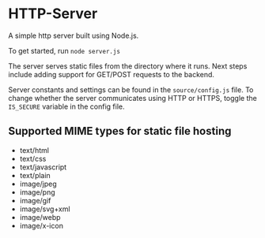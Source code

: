 # HTTP-Server
A simple http server built using Node.js.

To get started, run <code>node server.js</code>

The server serves static files from the directory where it runs. Next steps include adding support for GET/POST requests to the backend.

Server constants and settings can be found in the `source/config.js` file. To change whether the server communicates using HTTP or HTTPS, toggle the `IS_SECURE` variable in the config file.

Supported MIME types for static file hosting
-----------
* text/html
* text/css
* text/javascript
* text/plain
* image/jpeg
* image/png
* image/gif
* image/svg+xml
* image/webp
* image/x-icon
